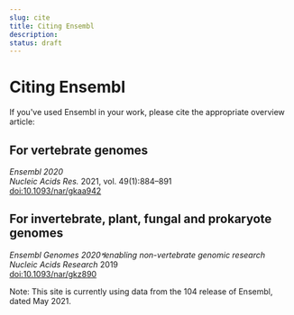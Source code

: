 ```yaml
---
slug: cite
title: Citing Ensembl
description:
status: draft
---
```


# Citing Ensembl

If you've used Ensembl in your work, please cite the appropriate overview article:

## For vertebrate genomes

*Ensembl 2020*\
_Nucleic Acids Res._ 2021, vol. 49(1):884–891\
[doi:10.1093/nar/gkaa942](https://doi.org/10.1093/nar/gkaa942)

## For invertebrate, plant, fungal and prokaryote genomes

*Ensembl Genomes 2020&#2014;enabling non-vertebrate genomic research*\
_Nucleic Acids Research_ 2019\
[doi:10.1093/nar/gkz890](https://doi.org/10.1093/nar/gkz890)

Note: This site is currently using data from the 104 release of Ensembl, dated May 2021.
